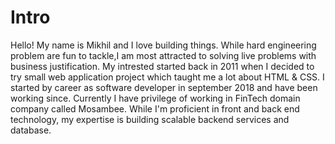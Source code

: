
# Intro

Hello! My name is Mikhil and I love building things. While hard engineering problem are fun to tackle,I am most attracted to solving live problems with business justification. My intrested started back in 2011 when I decided to try small web application project which taught me a lot about HTML & CSS. 
I started by career as software developer in september 2018 and have been working since. Currently I have privilege of working in FinTech domain company called Mosambee. While I'm proficient in front and back end technology, my expertise is building scalable backend services	and database.